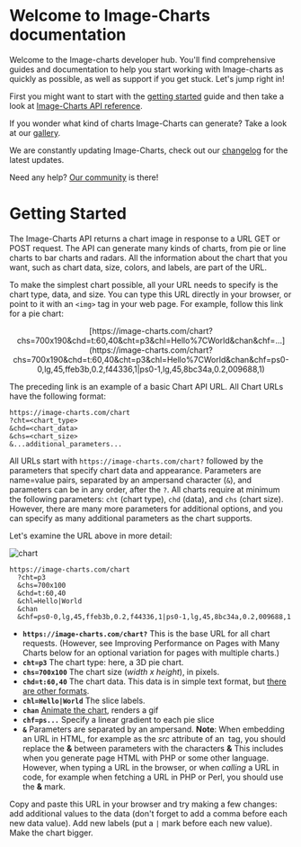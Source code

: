 # Welcome to Image-Charts documentation

Welcome to the Image-charts developer hub. You'll find comprehensive guides and documentation to help you start working with Image-charts as quickly as possible, as well as support if you get stuck. Let's jump right in!

First you might want to start with the [getting started](#getting-started) guide and then take a look at [Image-Charts API reference](/reference/Chart_Size).

If you wonder what kind of charts Image-Charts can generate? Take a look at our [gallery](/gallery).

We are constantly updating Image-Charts, check out our [changelog](https://headwayapp.co/image-charts-changelog) for the latest updates.

Need any help? [Our community](https://stackoverflow.com/questions/tagged/image-charts) is there!

# Getting Started

The Image-Charts API returns a chart image in response to a URL GET or POST request. The API can generate many kinds of charts, from pie or line charts to bar charts and radars. All the information about the chart that you want, such as chart data, size, colors, and labels, are part of the URL. <!--(For POST requests, it's a little different, but don't worry about that now).-->

To make the simplest chart possible, all your URL needs to specify is the chart type, data, and size. You can type this URL directly in your browser, or point to it with an `<img>` tag in your web page. For example, follow this link for a pie chart:

<center>
[https://image-charts.com/chart?chs=700x190&chd=t:60,40&cht=p3&chl=Hello%7CWorld&chan&chf=...](https://image-charts.com/chart?chs=700x190&chd=t:60,40&cht=p3&chl=Hello%7CWorld&chan&chf=ps0-0,lg,45,ffeb3b,0.2,f44336,1|ps0-1,lg,45,8bc34a,0.2,009688,1)
</center>


The preceding link is an example of a basic Chart API URL. All Chart URLs have the following format:

```
https://image-charts.com/chart
?cht=<chart_type>
&chd=<chart_data>
&chs=<chart_size>
&...additional_parameters...
```

All URLs start with `https://image-charts.com/chart?` followed by the parameters that specify chart data and appearance. Parameters are name=value pairs, separated by an ampersand character (`&`), and parameters can be in any order, after the `?`. All charts require at minimum the following parameters: `cht` (chart type), `chd` (data), and `chs` (chart size). However, there are many more parameters for additional options, and you can specify as many additional parameters as the chart supports.

Let's examine the URL above in more detail:

![chart](https://image-charts.com/chart?chs=700x190&chd=t:60,40&cht=p3&chl=Hello%7CWorld&chan&chf=ps0-0,lg,45,ffeb3b,0.2,f44336,1|ps0-1,lg,45,8bc34a,0.2,009688,1)

```
https://image-charts.com/chart
  ?cht=p3
  &chs=700x100
  &chd=t:60,40
  &chl=Hello|World
  &chan
  &chf=ps0-0,lg,45,ffeb3b,0.2,f44336,1|ps0-1,lg,45,8bc34a,0.2,009688,1
```

- **`https://image-charts.com/chart?`** This is the base URL for all chart requests. (However, see Improving Performance on Pages with Many Charts below for an optional variation for pages with multiple charts.)
- **`cht=p3`** The chart type: here, a 3D pie chart.
- **`chs=700x100`** The chart size (*width x height*), in pixels. <!-- See the maximum values here.-->
- **`chd=t:60,40`** The chart data. This data is in simple text format, but [there are other formats](/reference/data-format).
- **`chl=Hello|World`** The slice labels.
- **`chan`** [Animate the chart](/reference/animation), renders a gif
- **`chf=ps...`** Specify a linear gradient to each pie slice
- **`&`** Parameters are separated by an ampersand. **Note**: When embedding an URL in HTML, for example as the *src* attribute of an <img> tag, you should replace the **&** between parameters with the characters **&amp;** This includes when you generate page HTML with PHP or some other language. However, when typing a URL in the browser, or when *calling* a URL in code, for example when fetching a URL in PHP or Perl, you should use the **&** mark.


Copy and paste this URL in your browser and try making a few changes: add additional values to the data (don't forget to add a comma before each new data value). Add new labels (put a `|` mark before each new value). Make the chart bigger.
